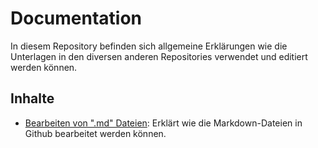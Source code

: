 # Documentation

In diesem Repository befinden sich allgemeine Erklärungen wie die Unterlagen in den diversen anderen Repositories verwendet und editiert werden können.

## Inhalte
- [Bearbeiten von ".md" Dateien](./editing_markdown_files.md): Erklärt wie die Markdown-Dateien in Github bearbeitet werden können.
